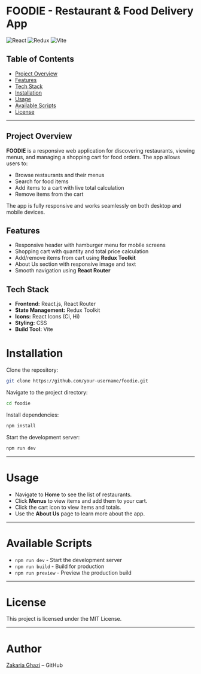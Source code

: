 # FOODIE - Restaurant & Food Delivery App

![React](https://img.shields.io/badge/React-18-blue?logo=react)
![Redux](https://img.shields.io/badge/Redux-Toolkit-purple?logo=redux)
![Vite](https://img.shields.io/badge/Vite-4-green?logo=vite)

## Table of Contents
- [Project Overview](#project-overview)  
- [Features](#features)  
- [Tech Stack](#tech-stack)  
- [Installation](#installation)  
- [Usage](#usage)    
- [Available Scripts](#available-scripts)    
- [License](#license)  

---

## Project Overview
**FOODIE** is a responsive web application for discovering restaurants, viewing menus, and managing a shopping cart for food orders. The app allows users to:  

- Browse restaurants and their menus  
- Search for food items  
- Add items to a cart with live total calculation  
- Remove items from the cart  

The app is fully responsive and works seamlessly on both desktop and mobile devices.


## Features
- Responsive header with hamburger menu for mobile screens 
- Shopping cart with quantity and total price calculation  
- Add/remove items from cart using **Redux Toolkit**  
- About Us section with responsive image and text  
- Smooth navigation using **React Router**  


## Tech Stack
- **Frontend:** React.js, React Router  
- **State Management:** Redux Toolkit  
- **Icons:** React Icons (Ci, Hi)  
- **Styling:** CSS  
- **Build Tool:** Vite  


# Installation

Clone the repository:

```bash
git clone https://github.com/your-username/foodie.git
```

Navigate to the project directory:

```bash
cd foodie
```

Install dependencies:

```bash
npm install
```

Start the development server:

```bash
npm run dev
```

-----

# Usage

  * Navigate to **Home** to see the list of restaurants.
  * Click **Menus** to view items and add them to your cart.
  * Click the cart icon to view items and totals.
  * Use the **About Us** page to learn more about the app.

-----

# Available Scripts

  * `npm run dev` - Start the development server
  * `npm run build` - Build for production
  * `npm run preview` - Preview the production build

-----

# License

This project is licensed under the MIT License.

-----

# Author

[Zakaria Ghazi](https://github.com/ZAKARIAGHAZI) – GitHub